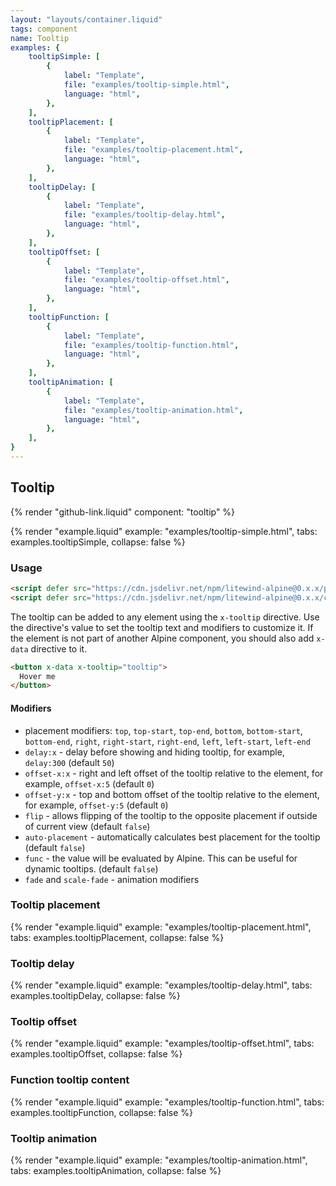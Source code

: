 ```yaml
---
layout: "layouts/container.liquid"
tags: component
name: Tooltip
examples: {
    tooltipSimple: [
        {
            label: "Template",
            file: "examples/tooltip-simple.html",
            language: "html",
        },
    ],
    tooltipPlacement: [
        {
            label: "Template",
            file: "examples/tooltip-placement.html",
            language: "html",
        },
    ],
    tooltipDelay: [
        {
            label: "Template",
            file: "examples/tooltip-delay.html",
            language: "html",
        },
    ],
    tooltipOffset: [
        {
            label: "Template",
            file: "examples/tooltip-offset.html",
            language: "html",
        },
    ],
    tooltipFunction: [
        {
            label: "Template",
            file: "examples/tooltip-function.html",
            language: "html",
        },
    ],
    tooltipAnimation: [
        {
            label: "Template",
            file: "examples/tooltip-animation.html",
            language: "html",
        },
    ],
}
---
```

## Tooltip

{% render "github-link.liquid" component: "tooltip" %}

{% render "example.liquid" example: "examples/tooltip-simple.html", tabs: examples.tooltipSimple, collapse: false %}

### Usage

```html
<script defer src="https://cdn.jsdelivr.net/npm/litewind-alpine@0.x.x/plugins/use-floating/dist/cdn.min.js"></script>
<script defer src="https://cdn.jsdelivr.net/npm/litewind-alpine@0.x.x/components/tooltip/dist/cdn.min.js"></script>
```

The tooltip can be added to any element using the `x-tooltip` directive. Use the directive's value to set the tooltip text and modifiers to customize it. If the element is not part of another Alpine component, you should also add `x-data` directive to it.

```html
<button x-data x-tooltip="tooltip">
  Hover me
</button>
```

#### Modifiers

- placement modifiers: `top`, `top-start`, `top-end`, `bottom`, `bottom-start`, `bottom-end`, `right`, `right-start`, `right-end`, `left`, `left-start`, `left-end`
- `delay:x` - delay before showing and hiding tooltip, for example, `delay:300` (default `50`)
- `offset-x:x` - right and left offset of the tooltip relative to the element, for example, `offset-x:5` (default `0`)
- `offset-y:x` - top and bottom offset of the tooltip relative to the element, for example, `offset-y:5` (default `0`)
- `flip` - allows flipping of the tooltip to the opposite placement if outside of current view (default `false`)
- `auto-placement` - automatically calculates best placement for the tooltip (default `false`)
- `func` - the value will be evaluated by Alpine. This can be useful for dynamic tooltips. (default `false`)
- `fade` and `scale-fade` - animation modifiers

### Tooltip placement

{% render "example.liquid" example: "examples/tooltip-placement.html", tabs: examples.tooltipPlacement, collapse: false %}

### Tooltip delay

{% render "example.liquid" example: "examples/tooltip-delay.html", tabs: examples.tooltipDelay, collapse: false %}

### Tooltip offset

{% render "example.liquid" example: "examples/tooltip-offset.html", tabs: examples.tooltipOffset, collapse: false %}

### Function tooltip content

{% render "example.liquid" example: "examples/tooltip-function.html", tabs: examples.tooltipFunction, collapse: false %}

### Tooltip animation

{% render "example.liquid" example: "examples/tooltip-animation.html", tabs: examples.tooltipAnimation, collapse: false %}
